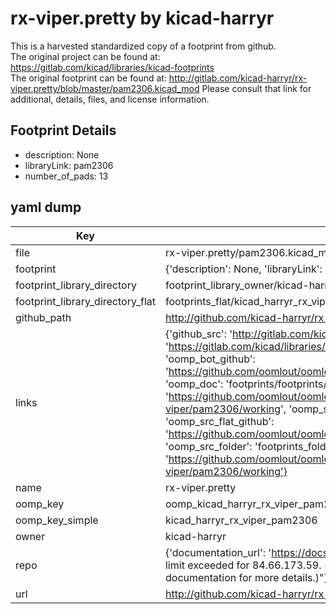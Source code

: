 # rx-viper.pretty by kicad-harryr  
This is a harvested standardized copy of a footprint from github.  
The original project can be found at:  
https://gitlab.com/kicad/libraries/kicad-footprints  
The original footprint can be found at:
http://gitlab.com/kicad-harryr/rx-viper.pretty/blob/master/pam2306.kicad_mod
Please consult that link for additional, details, files, and license information.  
## Footprint Details
* description: None  
* libraryLink: pam2306  
* number_of_pads: 13  
## yaml dump  
| Key | Value |  
| --- | --- |  
| file | rx-viper.pretty/pam2306.kicad_mod |  
| footprint | {'description': None, 'libraryLink': 'pam2306', 'number_of_pads': 13} |  
| footprint_library_directory | footprint_library_owner/kicad-harryr_rx-viper.pretty |  
| footprint_library_directory_flat | footprints_flat/kicad_harryr_rx_viper_pam2306/working |  
| github_path | http://github.com/kicad-harryr/rx-viper.pretty/blob/master/pam2306.kicad_mod |  
| links | {'github_src': 'http://gitlab.com/kicad-harryr/rx-viper.pretty/blob/master/pam2306.kicad_mod', 'github_src_repo': 'https://gitlab.com/kicad/libraries/kicad-footprints', 'oomp_bot': 'footprints/kicad_harryr_rx_viper_pam2306/working', 'oomp_bot_github': 'https://github.com/oomlout/oomlout_oomp_footprint_bot/tree/main/footprints/kicad_harryr_rx_viper_pam2306/working', 'oomp_doc': 'footprints/footprints/kicad-harryr/rx-viper/pam2306/working/', 'oomp_doc_github': 'https://github.com/oomlout/oomlout_oomp_footprint_doc/tree/main/footprints/footprints/kicad-harryr/rx-viper/pam2306/working', 'oomp_src_flat': 'footprints_flat/footprints_flat/kicad_harryr_rx_viper_pam2306/working', 'oomp_src_flat_github': 'https://github.com/oomlout/oomlout_oomp_footprint_src/tree/main/footprints_flat/kicad_harryr_rx_viper_pam2306/working', 'oomp_src_folder': 'footprints_folder/footprints_folder/kicad-harryr/rx-viper/pam2306/working', 'oomp_src_folder_github': 'https://github.com/oomlout/oomlout_oomp_footprint_src/tree/main/footprints_folder/kicad-harryr/rx-viper/pam2306/working'} |  
| name | rx-viper.pretty |  
| oomp_key | oomp_kicad_harryr_rx_viper_pam2306 |  
| oomp_key_simple | kicad_harryr_rx_viper_pam2306 |  
| owner | kicad-harryr |  
| repo | {'documentation_url': 'https://docs.github.com/rest/overview/resources-in-the-rest-api#rate-limiting', 'message': "API rate limit exceeded for 84.66.173.59. (But here's the good news: Authenticated requests get a higher rate limit. Check out the documentation for more details.)"} |  
| url | http://github.com/kicad-harryr/rx-viper.pretty |  

